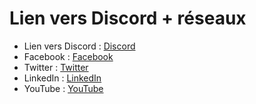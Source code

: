 # Lien vers Discord + réseaux

- Lien vers Discord : [Discord](https://discordapp.com/invite/nfrrx4R)
- Facebook : [Facebook](https://www.facebook.com/GetCodingKnowledge/)
- Twitter : [Twitter](https://twitter.com/CodingKnowledge)
- LinkedIn : [LinkedIn](https://www.linkedin.com/in/alexis-olland-40438612a/)
- YouTube : [YouTube](https://www.youtube.com/channel/UCUjo_IKa9Cqkx_x-rMly8MA)
